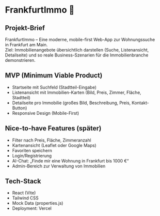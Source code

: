 # FrankfurtImmo 🏡

## Projekt-Brief

FrankfurtImmo – Eine moderne, mobile-first Web-App zur Wohnungssuche in Frankfurt am Main.  
Ziel: Immobilienangebote übersichtlich darstellen (Suche, Listenansicht, Detailseite) und so reale Business-Szenarien für die Immobilienbranche demonstrieren.

## MVP (Minimum Viable Product)

- Startseite mit Suchfeld (Stadtteil-Eingabe)
- Listenansicht mit Immobilien-Karten (Bild, Preis, Zimmer, Fläche, Stadtteil)
- Detailseite pro Immobilie (großes Bild, Beschreibung, Preis, Kontakt-Button)
- Responsive Design (Mobile-First)

## Nice-to-have Features (später)

- Filter nach Preis, Fläche, Zimmeranzahl
- Kartenansicht (Leaflet oder Google Maps)
- Favoriten speichern
- Login/Registrierung
- AI-Chat: „Finde mir eine Wohnung in Frankfurt bis 1000 €“
- Admin-Bereich zur Verwaltung von Immobilien

## Tech-Stack

- React (Vite)
- Tailwind CSS
- Mock Data (properties.js)
- Deployment: Vercel
